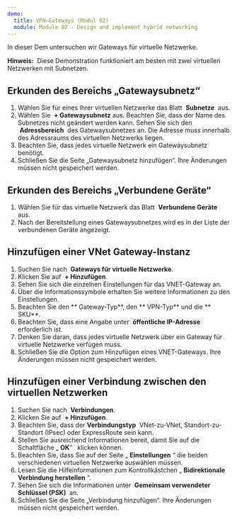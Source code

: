 ```yaml
---
demo:
  title: VPN-Gateways (Modul 02)
  module: Module 02 - Design and implement hybrid networking
---
```


In dieser Dem untersuchen wir Gateways für virtuelle Netzwerke.

**Hinweis:**  Diese Demonstration funktioniert am besten mit zwei virtuellen Netzwerken mit Subnetzen.

## Erkunden des Bereichs „Gatewaysubnetz“
1. Wählen Sie für eines Ihrer virtuellen Netzwerke das Blatt  **Subnetze**  aus.
1. Wählen Sie  **+ Gatewaysubnetz** aus. Beachten Sie, dass der Name des Subnetzes nicht geändert werden kann. Sehen Sie sich den  **Adressbereich**  des Gatewaysubnetzes an. Die Adresse muss innerhalb des Adressraums des virtuellen Netzwerks liegen.
1. Beachten Sie, dass jedes virtuelle Netzwerk ein Gatewaysubnetz benötigt.
1. Schließen Sie die Seite „Gatewaysubnetz hinzufügen“. Ihre Änderungen müssen nicht gespeichert werden.

## Erkunden des Bereichs „Verbundene Geräte“
1. Wählen Sie für das virtuelle Netzwerk das Blatt  **Verbundene Geräte**  aus.
1. Nach der Bereitstellung eines Gatewaysubnetzes wird es in der Liste der verbundenen Geräte angezeigt.

## Hinzufügen einer VNet Gateway-Instanz
1. Suchen Sie nach  **Gateways für virtuelle Netzwerke**.
1. Klicken Sie auf  **+ Hinzufügen**.
1. Sehen Sie sich die einzelnen Einstellungen für das VNET-Gateway an.
1. Über die Informationssymbole erhalten Sie weitere Informationen zu den Einstellungen.
1. Beachten Sie den ** Gateway-Typ**, den ** VPN-Typ** und die ** SKU**.
1. Beachten Sie, dass eine Angabe unter  **öffentliche IP-Adresse** erforderlich ist.
1. Denken Sie daran, dass jedes virtuelle Netzwerk über ein Gateway für virtuelle Netzwerke verfügen muss.
1. Schließen Sie die Option zum Hinzufügen eines VNET-Gateways. Ihre Änderungen müssen nicht gespeichert werden.
   
## Hinzufügen einer Verbindung zwischen den virtuellen Netzwerken
1. Suchen Sie nach  **Verbindungen**.
1. Klicken Sie auf  **+ Hinzufügen**.
1. Beachten Sie, dass der **Verbindungstyp**  VNet-zu-VNet, Standort-zu-Standort (IPsec) oder ExpressRoute sein kann.
1. Stellen Sie ausreichend Informationen bereit, damit Sie auf die Schaltfläche „ **OK**“   klicken können.
1. Beachten Sie, dass Sie auf der Seite „ **Einstellungen** “ die beiden verschiedenen virtuellen Netzwerke auswählen müssen.
1. Lesen Sie die Hilfeinformationen zum Kontrollkästchen „ **Bidirektionale Verbindung herstellen** “.
1. Sehen Sie sich die Informationen unter  **Gemeinsam verwendeter Schlüssel (PSK)**  an.
1. Schließen Sie die Seite „Verbindung hinzufügen“. Ihre Änderungen müssen nicht gespeichert werden.
